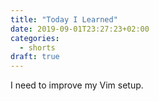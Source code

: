 ```yaml
---
title: "Today I Learned"
date: 2019-09-01T23:27:23+02:00
categories:
  - shorts
draft: true
---
```

I need to improve my Vim setup.
